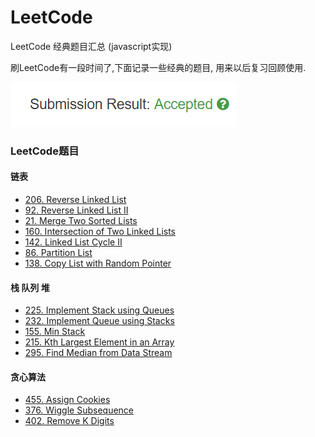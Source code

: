 # LeetCode
LeetCode 经典题目汇总 (javascript实现)

刷LeetCode有一段时间了,下面记录一些经典的题目, 用来以后复习回顾使用.

![Alt text](./img/accepted.png)

### LeetCode题目

#### 链表
- [206. Reverse Linked List](./LeetCode/206.ReverseLinkedList.js)
- [92.  Reverse Linked List II](./LeetCode/92.ReverseLinkedListII.js)
- [21.  Merge Two Sorted Lists](./LeetCode/21.MergeTwoSortedLists.js)
- [160. Intersection of Two Linked Lists](./LeetCode/160.IntersectionofTwoLinkedLists.js)
- [142. Linked List Cycle II](./LeetCode/142.LinkedListCycleII.js)
- [86.  Partition List](./LeetCode/86.PartitionList.js)
- [138. Copy List with Random Pointer](./LeetCode/138.CopyListWithRandomPointer.js)

#### 栈 队列 堆
- [225. Implement Stack using Queues](./LeetCode/225.ImplementStackUsingQueues.js)
- [232. Implement Queue using Stacks](./LeetCode/232.ImplementQueueUsingStacks.js)
- [155. Min Stack](./LeetCode/155.MinStack.js)
- [215. Kth Largest Element in an Array](./LeetCode/215.KthLargestElementInAnArray.js)
- [295. Find Median from Data Stream](./LeetCode/295.FindMedianFromDataStream.js)

#### 贪心算法
- [455. Assign Cookies](./LeetCode/455.AssignCookies.js)
- [376. Wiggle Subsequence](./LeetCode/376.WiggleSubsequence.js)
- [402. Remove K Digits](./LeetCode/402.RemoveKDigits.js)